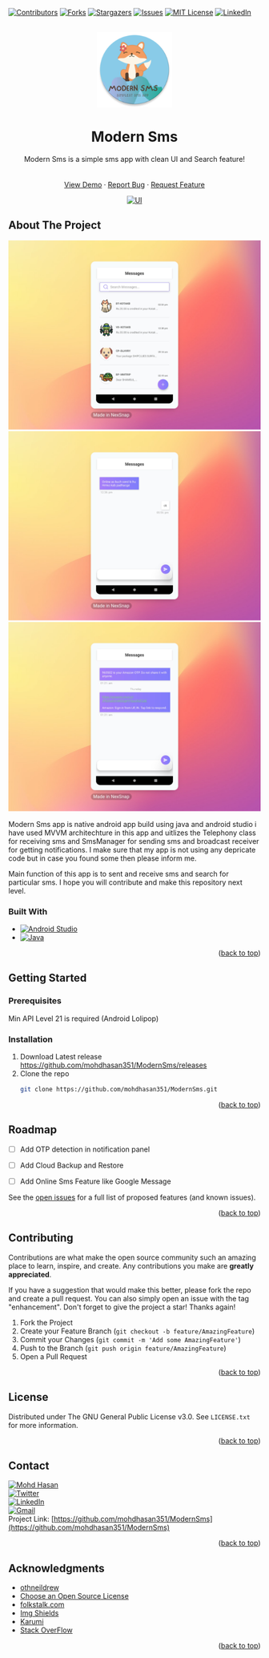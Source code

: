 <!-- Improved compatibility of back to top link: See: https://github.com/othneildrew/Best-README-Template/pull/73 -->
<a name="readme-top"></a>
<!--
*** Thanks for checking out the Best-README-Template. If you have a suggestion
*** that would make this better, please fork the repo and create a pull request
*** or simply open an issue with the tag "enhancement".
*** Don't forget to give the project a star!
*** Thanks again! Now go create something AMAZING! :D
-->



<!-- PROJECT SHIELDS -->
<!--
*** I'm using markdown "reference style" links for readability.
*** Reference links are enclosed in brackets [ ] instead of parentheses ( ).
*** See the bottom of this document for the declaration of the reference variables
*** for contributors-url, forks-url, etc. This is an optional, concise syntax you may use.
*** https://www.markdownguide.org/basic-syntax/#reference-style-links
-->
[![Contributors][contributors-shield]][contributors-url]
[![Forks][forks-shield]][forks-url]
[![Stargazers][stars-shield]][stars-url]
[![Issues][issues-shield]][issues-url]
[![MIT License][license-shield]][license-url]
[![LinkedIn][linkedin-shield]][linkedin-url]


<!-- PROJECT LOGO -->
<br />
<div align="center">
  <a href="https://github.com/othneildrew/Best-README-Template">
    <img src="https://github.com/mohdhasan351/ModernSms/blob/master/app/src/debug/res/mipmap-xxxhdpi/ic_launcher_round.png" alt="Logo" width="150" height="150">
  </a>
  <h1 align="center"> <b>Modern Sms</b></h1>

  <p align="center">
    Modern Sms is a simple sms app with clean UI and Search feature!
    <br />
    <br />
    <br />
    <a href="https://github.com/mohdhasan351/ModernSms">View Demo</a>
    ·
    <a href="https://github.com/mohdhasan351/ModernSms/issues">Report Bug</a>
    ·
    <a href="https://github.com/mohdhasan351/ModernSms/issues">Request Feature</a>
  </p>
</div>



<div align="center">
  <a href="https://github.com/othneildrew/Best-README-Template">
    <img src="https://github.com/mohdhasan351/ModernSms/blob/0a51074f7191ee1dfca5b6aa35344881341546b0/MainUI.gif"alt="UI" width="367" height="750">
  </a>
  </div>




<!-- ABOUT THE PROJECT -->
## About The Project
[![Product Name Screen Shot][MainUI]](https://example.com)
[![Product Name Screen Shot][ViewUITwo]](https://example.com)
[![Product Name Screen Shot][ViewUI]](https://example.com)

Modern Sms app is native android app build using java and android studio i have used MVVM architechture in this app and uitlizes the Telephony class for receiving sms and SmsManager for sending sms and broadcast receiver for getting notifications. I make sure that my app is not using any depricate code but in case you found some then please inform me.

Main function of this app is to sent and receive sms and search for particular sms. I hope you will contribute and make this repository next level.




### Built With


* [![Android Studio][Android]][Android-url]
* [![Java][Java.com]][Java-url]

<p align="right">(<a href="#readme-top">back to top</a>)</p>



<!-- GETTING STARTED -->
## Getting Started


### Prerequisites

Min API Level 21 is required (Android Lolipop)

### Installation

1. Download Latest release https://github.com/mohdhasan351/ModernSms/releases
2. Clone the repo
   ```sh
   git clone https://github.com/mohdhasan351/ModernSms.git
   ```

<p align="right">(<a href="#readme-top">back to top</a>)</p>





<!-- ROADMAP -->
## Roadmap

- [ ] Add OTP detection in notification panel
- [ ] Add Cloud Backup and Restore
- [ ] Add Online Sms Feature like Google Message


See the [open issues](https://github.com/mohdhasan351/ModernSms/issues) for a full list of proposed features (and known issues).

<p align="right">(<a href="#readme-top">back to top</a>)</p>



<!-- CONTRIBUTING -->
## Contributing

Contributions are what make the open source community such an amazing place to learn, inspire, and create. Any contributions you make are **greatly appreciated**.

If you have a suggestion that would make this better, please fork the repo and create a pull request. You can also simply open an issue with the tag "enhancement".
Don't forget to give the project a star! Thanks again!

1. Fork the Project
2. Create your Feature Branch (`git checkout -b feature/AmazingFeature`)
3. Commit your Changes (`git commit -m 'Add some AmazingFeature'`)
4. Push to the Branch (`git push origin feature/AmazingFeature`)
5. Open a Pull Request

<p align="right">(<a href="#readme-top">back to top</a>)</p>



<!-- LICENSE -->
## License

Distributed under The GNU General Public License v3.0. See `LICENSE.txt` for more information.

<p align="right">(<a href="#readme-top">back to top</a>)</p>



<!-- CONTACT -->
## Contact

[![Mohd Hasan][Telegram]][Telegram-url]
<br>
[![Twitter][Twitter]][Twitter-url]
<br>
[![LinkedIn][linkedin-shield]][linkedin-url]
<br>
[![Gmail][Gmail]][Gmail-url]
<br>
Project Link: [https://github.com/mohdhasan351/ModernSms](https://github.com/mohdhasan351/ModernSms)

<p align="right">(<a href="#readme-top">back to top</a>)</p>



<!-- ACKNOWLEDGMENTS -->
## Acknowledgments

* [othneildrew](https://github.com/othneildrew/Best-README-Template)
* [Choose an Open Source License](https://choosealicense.com)
* [folkstalk.com](https://www.folkstalk.com/tech/how-to-check-if-the-date-belongs-to-current-week-or-not-code-examples/)
* [Img Shields](https://shields.io)
* [Karumi](https://github.com/Karumi/Dexter/)
* [Stack OverFlow](https://stackoverflow.com/questions/57175226/how-to-disable-night-mode-in-my-application-even-if-night-mode-is-enable-in-andr)

<p align="right">(<a href="#readme-top">back to top</a>)</p>



<!-- MARKDOWN LINKS & IMAGES -->
<!-- https://www.markdownguide.org/basic-syntax/#reference-style-links -->
[contributors-shield]: https://img.shields.io/github/contributors/mohdhasan351/ModernSms.svg?style=for-the-badge
[contributors-url]: https://github.com/mohdhasan351/ModernSms/graphs/contributors
[forks-shield]: https://img.shields.io/github/forks/mohdhasan351/ModernSms.svg?style=for-the-badge
[forks-url]: https://github.com/mohdhasan351/ModernSms/network/members
[stars-shield]: https://img.shields.io/github/stars/mohdhasan351/ModernSms.svg?style=for-the-badge
[stars-url]: https://github.com/mohdhasan351/ModernSms/stargazers
[issues-shield]: https://img.shields.io/github/issues/mohdhasan351/ModernSms.svg?style=for-the-badge
[issues-url]: https://github.com/mohdhasan351/ModernSms/issues
[license-shield]: https://img.shields.io/github/license/mohdhasan351/ModernSms?style=for-the-badge
[license-url]: https://github.com/mohdhasan351/ModernSms/blob/master/LICENSE
[linkedin-shield]: https://img.shields.io/badge/-LinkedIn-black.svg?style=for-the-badge&logo=linkedin&colorB=555
[linkedin-url]: https://www.linkedin.com/in/mohdhasan351/
[MainUI]: https://github.com/mohdhasan351/ModernSms/blob/d1ff47c333f9985f22b3f0dbb9ed339416435c5b/mainUi.png
[ViewUI]: https://github.com/mohdhasan351/ModernSms/blob/d1ff47c333f9985f22b3f0dbb9ed339416435c5b/ViewUi.png
[ViewUITwo]: https://github.com/mohdhasan351/ModernSms/blob/d1ff47c333f9985f22b3f0dbb9ed339416435c5b/ViewUiTwo.png
[Android]: https://img.shields.io/badge/Android%20Studio-3DDC84.svg?style=for-the-badge&logo=android-studio&logoColor=white
[Android-url]: https://developer.android.com
[Java.com]: https://img.shields.io/badge/java-%23ED8B00.svg?style=for-the-badge&logo=java&logoColor=white
[Java-url]: https://www.java.com/
[Twitter]:https://img.shields.io/badge/Twitter-%231DA1F2.svg?style=for-the-badge&logo=Twitter&logoColor=white
[Twitter-url]:https://twitter.com/h1asan
[Telegram]:https://img.shields.io/badge/Telegram-2CA5E0?style=for-the-badge&logo=telegram&logoColor=white
[Telegram-url]:https://t.me/mohdhasan351
[Gmail]:https://img.shields.io/badge/Gmail-D14836?style=for-the-badge&logo=gmail&logoColor=white
[Gmail-url]:mohdhasan351@gmail.com
